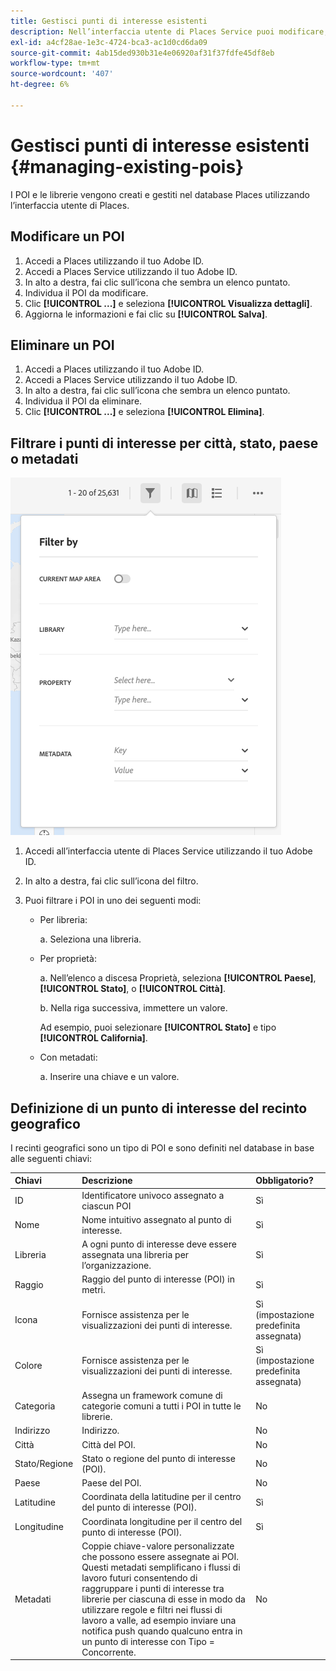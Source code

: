 ```yaml
---
title: Gestisci punti di interesse esistenti
description: Nell’interfaccia utente di Places Service puoi modificare, eliminare o filtrare i punti di interesse esistenti.
exl-id: a4cf28ae-1e3c-4724-bca3-ac1d0cd6da09
source-git-commit: 4ab15ded930b31e4e06920af31f37fdfe45df8eb
workflow-type: tm+mt
source-wordcount: '407'
ht-degree: 6%

---
```


# Gestisci punti di interesse esistenti {#managing-existing-pois}

I POI e le librerie vengono creati e gestiti nel database Places utilizzando l’interfaccia utente di Places.

## Modificare un POI

1. Accedi a Places utilizzando il tuo Adobe ID.
1. Accedi a Places Service utilizzando il tuo Adobe ID.
1. In alto a destra, fai clic sull’icona che sembra un elenco puntato.
1. Individua il POI da modificare.
1. Clic **[!UICONTROL ...]** e seleziona **[!UICONTROL Visualizza dettagli]**.
1. Aggiorna le informazioni e fai clic su **[!UICONTROL Salva]**.

## Eliminare un POI

1. Accedi a Places utilizzando il tuo Adobe ID.
1. Accedi a Places Service utilizzando il tuo Adobe ID.
1. In alto a destra, fai clic sull’icona che sembra un elenco puntato.
1. Individua il POI da eliminare.
1. Clic **[!UICONTROL ...]** e seleziona **[!UICONTROL Elimina]**.

## Filtrare i punti di interesse per città, stato, paese o metadati

![filtrare un POI](/help/assets/filter_poi.png)

1. Accedi all’interfaccia utente di Places Service utilizzando il tuo Adobe ID.
1. In alto a destra, fai clic sull’icona del filtro.
1. Puoi filtrare i POI in uno dei seguenti modi:

   * Per libreria:

      a. Seleziona una libreria.

   * Per proprietà:

      a. Nell’elenco a discesa Proprietà, seleziona **[!UICONTROL Paese]**, **[!UICONTROL Stato]**, o **[!UICONTROL Città]**.

      b. Nella riga successiva, immettere un valore.

      Ad esempio, puoi selezionare **[!UICONTROL Stato]** e tipo **[!UICONTROL California]**.

   * Con metadati:

      a. Inserire una chiave e un valore.

## Definizione di un punto di interesse del recinto geografico

I recinti geografici sono un tipo di POI e sono definiti nel database in base alle seguenti chiavi:

| Chiavi | Descrizione | Obbligatorio? |
| :--- | :--- | :--- |
| ID | Identificatore univoco assegnato a ciascun POI | Sì |
| Nome | Nome intuitivo assegnato al punto di interesse. | Sì |
| Libreria | A ogni punto di interesse deve essere assegnata una libreria per l’organizzazione. | Sì |
| Raggio | Raggio del punto di interesse (POI) in metri. | Sì |
| Icona | Fornisce assistenza per le visualizzazioni dei punti di interesse. | Sì (impostazione predefinita assegnata) |
| Colore | Fornisce assistenza per le visualizzazioni dei punti di interesse. | Sì (impostazione predefinita assegnata) |
| Categoria | Assegna un framework comune di categorie comuni a tutti i POI in tutte le librerie. | No |
| Indirizzo | Indirizzo. | No |
| Città | Città del POI. | No |
| Stato/Regione | Stato o regione del punto di interesse (POI). | No |
| Paese | Paese del POI. | No |
| Latitudine | Coordinata della latitudine per il centro del punto di interesse (POI). | Sì |
| Longitudine | Coordinata longitudine per il centro del punto di interesse (POI). | Sì |
| Metadati | Coppie chiave-valore personalizzate che possono essere assegnate ai POI. Questi metadati semplificano i flussi di lavoro futuri consentendo di raggruppare i punti di interesse tra librerie per ciascuna di esse in modo da utilizzare regole e filtri nei flussi di lavoro a valle, ad esempio inviare una notifica push quando qualcuno entra in un punto di interesse con Tipo = Concorrente. | No |
